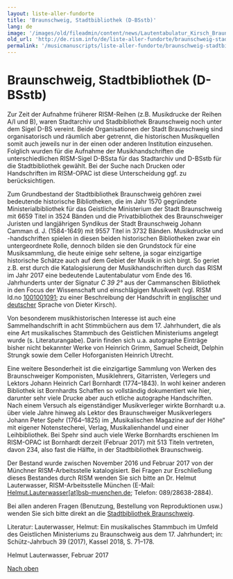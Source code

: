 ```yaml
---
layout: liste-aller-fundorte
title: 'Braunschweig, Stadtbibliothek (D-BSstb)'
lang: de
image: '/images/old/fileadmin/content/news/Lautentabulatur_Kirsch_Braunschweig04.jpg'
old_url: 'http://de.rism.info/de/liste-aller-fundorte/braunschweig-stadtbibliothek.html'
permalink: '/musicmanuscripts/liste-aller-fundorte/braunschweig-stadtbibliothek.html'
---
```



# Braunschweig, Stadtbibliothek (D-BSstb)


Zur Zeit der Aufnahme früherer RISM-Reihen (z.B. Musikdrucke der Reihen A/I und B), waren Stadtarchiv und Stadbibliothek Braunschweig noch unter dem Sigel D-BS vereint. Beide Organisationen der Stadt Braunschweig sind organisatorisch und räumlich aber getrennt, die historischen Musikquellen somit auch jeweils nur in der einen oder anderen Institution einzusehen. Folglich wurden für die Aufnahme der Musikhandschriften die unterschiedlichen RISM-Sigel D-BSsta für das Stadtarchiv und D-BSstb für die Stadtbibliothek gewählt. Bei der Suche nach Drucken oder Handschriften im RISM-OPAC ist diese Unterscheidung ggf. zu berücksichtigen.

Zum Grundbestand der Stadtbibliothek Braunschweig gehören zwei bedeutende historische Bibliotheken, die im Jahr 1570 gegründete Ministerialbibliothek für das Geistliche Ministerium der Stadt Braunschweig mit 6659 Titel in 3524 Bänden und die Privatbibliothek des Braunschweiger Juristen und langjährigen Syndikus der Stadt Braunschweig Johann Camman d. J. (1584-1649) mit 9557 Titel in 3732 Bänden. Musikdrucke und -handschriften spielen in diesen beiden historischen Bibliotheken zwar ein untergeordnete Rolle, dennoch bilden sie den Grundstock für eine Musiksammlung, die heute einige sehr seltene, ja sogar einzigartige historische Schätze auch auf dem Gebiet der Musik in sich birgt. So geriet z.B. erst durch die Katalogisierung der Musikhandschriften durch das RISM im Jahr 2017 eine bedeutende Lautentabulatur vom Ende des 16. Jahrhunderts unter der Signatur _C 39 2°_ aus der Cammanschen Bibliothek in den Focus der Wissenschaft und einschlägigen Musikwelt (vgl. RISM Id.no [1001001091](https://opac.rism.info/search?id=1001001091 "Opens external link in new window"); zu einer Beschreibung der Handschrift in [englischer](/fileadmin/content/A_Previously_Unknown_Lute_Tablature.pdf "Initiates file download") und [deutscher](/fileadmin/content/Eine_bisher_unbekannte_Lautentabulatur.pdf "Initiates file download") Sprache von Dieter Kirsch).

Von besonderem musikhistorischen Interesse ist auch eine Sammelhandschrift in acht Stimmbüchern aus dem 17. Jahrhundert, die als eine Art musikalisches Stammbuch des Geistlichen Ministeriums angelegt wurde (s. Literaturangabe). Darin finden sich u.a. autographe Einträge bisher nicht bekannter Werke von Heinrich Grimm, Samuel Scheidt, Delphin Strungk sowie dem Celler Hoforganisten Heinrich Utrecht.

Eine weitere Besonderheit ist die einzigartige Sammlung von Werken des Braunschweiger Komponisten, Musiklehrers, Gitarristen, Verlegers und Lektors Johann Heinrich Carl Bornhardt (1774–1843). In wohl keiner anderen Bibliothek ist Bornhardts Schaffen so vollständig dokumentiert wie hier, darunter sehr viele Drucke aber auch etliche autographe Handschriften. Nach einem Versuch als eigenständiger Musikverleger wirkte Bornhardt u.a. über viele Jahre hinweg als Lektor des Braunschweiger Musikverlegers Johann Peter Spehr (1764–1825) im „Musikalischen Magazine auf der Höhe“ mit eigener Notenstecherei, Verlag, Musikalienhandel und einer Leihbibliothek. Bei Spehr sind auch viele Werke Bornhardts erschienen Im RISM-OPAC ist Bornhardt derzeit (Februar 2017) mit 513 Titeln vertreten, davon 234, also fast die Hälfte, in der Stadtbibliothek Braunschweig.

Der Bestand wurde zwischen November 2016 und Februar 2017 von der Münchner RISM-Arbeitsstelle katalogisiert. Bei Fragen zur Erschließung dieses Bestandes durch RISM wenden Sie sich bitte an Dr. Helmut Lauterwasser, RISM-Arbeitsstelle München (E-Mail: [Helmut.Lauterwasser[at]bsb-muenchen.de](mailto:helmut.lauterwasser@bsb-muenchen.de "Opens window for sending email"); Telefon: 089/28638-2884).

Bei allen anderen Fragen (Benutzung, Bestellung von Reproduktionen usw.) wenden Sie sich bitte direkt an die [Stadtbibliothek Braunschweig](http://www.braunschweig.de/kultur/bibliotheken_archive/stadtbibliothek/ "Opens external link in new window").

Literatur:
Lauterwasser, Helmut: Ein musikalisches Stammbuch im Umfeld des Geistlichen Ministeriums zu Braunschweig aus dem 17. Jahrhundert; in: Schütz-Jahrbuch 39 (2017), Kassel 2018, S. 71–178.

Helmut Lauterwasser, Februar 2017

[Nach oben](#)

